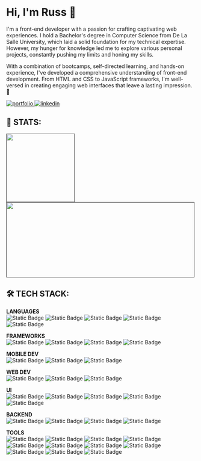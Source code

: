 # Hi, I'm Russ 👋
I'm a front-end developer with a passion for crafting captivating web experiences. I hold a Bachelor's degree in Computer Science from De La Salle University, which laid a solid foundation for my technical expertise. However, my hunger for knowledge led me to explore various personal projects, constantly pushing my limits and honing my skills. 

With a combination of bootcamps, self-directed learning, and hands-on experience, I've developed a comprehensive understanding of front-end development. From HTML and CSS to JavaScript frameworks, I'm well-versed in creating engaging web interfaces that leave a lasting impression. 🚀


<a href="https://russhenson.com/" target="_blank">
<img src="https://img.shields.io/badge/WEB_PORTFOLIO-%23FFa200?style=for-the-badge&logo=netlify&logoColor=%23fff" alt="portfolio" />
</a>
<a href="https://www.linkedin.com/in/russ-henson/" target="_blank">
<img src="https://img.shields.io/badge/LINKEDIN-%230A66C2?style=for-the-badge&logo=linkedin&logoColor=%23fff" alt="linkedin" />
</a>


## 🚀 STATS:
<a href="">
  <img height=182 align="center" src="https://github-readme-streak-stats.herokuapp.com/?user=russhenson&theme=onedark&hide_border=true" />
</a>


<a href="">
  <img height=200 width=500 align="center" src="https://github-readme-stats-nine-mu-21.vercel.app/api?username=russhenson&theme=onedark&show_icons=true&hide_border=true&count_private=true&hide=stars,issues&show=prs_merged_percentage" />
</a>
<!-- <a href="">
  <img height=200 align="center" src="https://github-readme-stats-nine-mu-21.vercel.app/api/top-langs/?username=russhenson&theme=onedark&layout=compact&hide_border=true" />
</a> -->



## 🛠️ TECH STACK:

**LANGUAGES** <br/>
![Static Badge](https://img.shields.io/badge/JAVASCRIPT-%23F7DF1E?style=for-the-badge&logo=javascript&logoColor=%231a1a1a) ![Static Badge](https://img.shields.io/badge/TYPESCRIPT-%233178C6?style=for-the-badge&logo=typescript&logoColor=%23FFF) ![Static Badge](https://img.shields.io/badge/PYTHON-%233776AB?style=for-the-badge&logo=python&logoColor=%23FFF) ![Static Badge](https://img.shields.io/badge/C-%23A8B9CC?style=for-the-badge&logo=c&logoColor=%23fff) ![Static Badge](https://img.shields.io/badge/JAVA-%23fff?style=for-the-badge&logo=openjdk&logoColor=%231a1a1a)

**FRAMEWORKS** <br/>
![Static Badge](https://img.shields.io/badge/REACTJS-%2361DAFB?style=for-the-badge&logo=react&logoColor=%231a1a1a) ![Static Badge](https://img.shields.io/badge/REACT_NATIVE-%2361DAFB?style=for-the-badge&logo=react&logoColor=%231a1a1a) ![Static Badge](https://img.shields.io/badge/NEXTJS-%23000000?style=for-the-badge&logo=nextdotjs&logoColor=%23FFF) ![Static Badge](https://img.shields.io/badge/VUEJS-%234FC08D?style=for-the-badge&logo=vuedotjs&logoColor=%23FFF)

**MOBILE DEV** <br/>
![Static Badge](https://img.shields.io/badge/XCODE-%23147EFB?style=for-the-badge&logo=xcode&logoColor=%23FFF) ![Static Badge](https://img.shields.io/badge/ANDROID_STUDIO-%233DDC84?style=for-the-badge&logo=androidstudio&logoColor=%23fff) ![Static Badge](https://img.shields.io/badge/FASTLANE-%2300F200?style=for-the-badge&logo=fastlane&logoColor=%23FFF)

**WEB DEV** <br/>
![Static Badge](https://img.shields.io/badge/HTML5-%23E34F26?style=for-the-badge&logo=html5&logoColor=%23FFF) ![Static Badge](https://img.shields.io/badge/CSS3-%231572B6?style=for-the-badge&logo=css3&logoColor=%23FFF) ![Static Badge](https://img.shields.io/badge/JQUERY-%230769AD?style=for-the-badge&logo=jquery&logoColor=%23FFF)

**UI** <br/> 
![Static Badge](https://img.shields.io/badge/TAILWIND-%2306B6D4?style=for-the-badge&logo=tailwindcss&logoColor=%23FFF) ![Static Badge](https://img.shields.io/badge/MUI-%23007FFF?style=for-the-badge&logo=mui&logoColor=%23FFF) ![Static Badge](https://img.shields.io/badge/BOOTSTRAP-%237952B3?style=for-the-badge&logo=bootstrap&logoColor=%23FFF)  ![Static Badge](https://img.shields.io/badge/SASS-%23CC6699?style=for-the-badge&logo=sass&logoColor=%23FFF) ![Static Badge](https://img.shields.io/badge/FRAMER_MOTION-%230055FF?style=for-the-badge&logo=framer&logoColor=%23fff)

**BACKEND** <br/>
![Static Badge](https://img.shields.io/badge/MYSQL-%234479A1?style=for-the-badge&logo=mysql&logoColor=%23FFF) ![Static Badge](https://img.shields.io/badge/MONGODB-%2347A248?style=for-the-badge&logo=mongodb&logoColor=%23FFF) ![Static Badge](https://img.shields.io/badge/FIREBASE-%23FFCA28?style=for-the-badge&logo=firebase&logoColor=%231a1a1a) ![Static Badge](https://img.shields.io/badge/NODEJS-%23339933?style=for-the-badge&logo=nodedotjs&logoColor=%23FFF) 

**TOOLS** <br/>
![Static Badge](https://img.shields.io/badge/VSCODE-%23007ACC?style=for-the-badge&logo=visualstudiocode&logoColor=%23fff) ![Static Badge](https://img.shields.io/badge/FIGMA-%23F24E1E?style=for-the-badge&logo=figma&logoColor=%23FFF) ![Static Badge](https://img.shields.io/badge/ADOBE_XD-%23FF61F6?style=for-the-badge&logo=adobexd&logoColor=%23FFF) ![Static Badge](https://img.shields.io/badge/PHOTOSHOP-%2331A8FF?style=for-the-badge&logo=adobephotoshop&logoColor=%23FFF) ![Static Badge](https://img.shields.io/badge/ILLUSTRATOR-%23FF9A00?style=for-the-badge&logo=adobeillustrator&logoColor=%23FFF) ![Static Badge](https://img.shields.io/badge/LIGHTROOM-%2331A8FF?style=for-the-badge&logo=adobelightroom&logoColor=%23FFF) ![Static Badge](https://img.shields.io/badge/BLENDER-%23F5792A?style=for-the-badge&logo=blender&logoColor=%23fff) ![Static Badge](https://img.shields.io/badge/VERCEL-%23000?style=for-the-badge&logo=vercel&logoColor=%23FFF) ![Static Badge](https://img.shields.io/badge/NETLIFY-%2300C7B7?style=for-the-badge&logo=netlify&logoColor=%23FFF) ![Static Badge](https://img.shields.io/badge/GIT-%23F05032?style=for-the-badge&logo=git&logoColor=%23FFF) ![Static Badge](https://img.shields.io/badge/GITHUB-%23181717?style=for-the-badge&logo=github&logoColor=%23fff)













<!--
**russhenson/russhenson** is a ✨ _special_ ✨ repository because its `README.md` (this file) appears on your GitHub profile.

Here are some ideas to get you started:


- 🔭 I’m currently working on ...
- 🌱 I’m currently learning ...
- 👯 I’m looking to collaborate on ...
- 🤔 I’m looking for help with ...
- 💬 Ask me about ...
- 📫 How to reach me: ...
- 😄 Pronouns: ...
- ⚡ Fun fact: ...
-->
